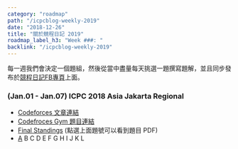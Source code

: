 ```yaml
---
category: "roadmap"
path: "/icpcblog-weekly-2019"
date: "2018-12-26"
title: "關於競程日記 2019"
roadmap_label_h3: "Week ###: "
backlink: "/icpcblog-weekly-2019"
---
```


每一週我們會決定一個題組，然後從當中盡量每天挑選一題撰寫題解，並且同步發布於[競程日記FB專頁](https://www.facebook.com/TaiwanCompetitiveProgrammingBlog/)上面。

### (Jan.01 - Jan.07) ICPC 2018 Asia Jakarta Regional

* [Codeforces 文章連結](https://codeforces.com/blog/entry/63220)
* [Codefroces Gym 題目連結](https://codeforces.com/gym/102001)
* [Final Standings](https://competition.binus.ac.id/icpc2018/final.html) (點選上面題號可以看到題目 PDF)
* [<span class="tag is-success">A</span>](/problem/icpc/asia_jakarta_2018/A)
<span class="tag">B</span>
<span class="tag">C</span>
<span class="tag">D</span>
<span class="tag">E</span>
<span class="tag">F</span>
<span class="tag">G</span>
<span class="tag">H</span>
<span class="tag">I</span>
<span class="tag">J</span>
<span class="tag">K</span>
<span class="tag">L</span>
